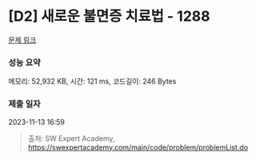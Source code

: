 # [D2] 새로운 불면증 치료법 - 1288 

[문제 링크](https://swexpertacademy.com/main/code/problem/problemDetail.do?contestProbId=AV18_yw6I9MCFAZN) 

### 성능 요약

메모리: 52,932 KB, 시간: 121 ms, 코드길이: 246 Bytes

### 제출 일자

2023-11-13 16:59



> 출처: SW Expert Academy, https://swexpertacademy.com/main/code/problem/problemList.do
